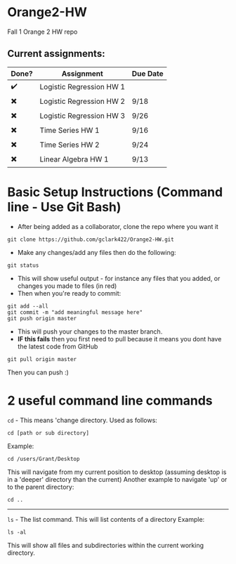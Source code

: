 # Orange2-HW
Fall 1 Orange 2 HW repo

## Current assignments:

| Done?                    | Assignment               | Due Date |
|--------------------------|--------------------------|----------|
| :heavy_check_mark:       | Logistic Regression HW 1 |          |
| :heavy_multiplication_x: | Logistic Regression HW 2 | 9/18     |
| :heavy_multiplication_x: | Logistic Regression HW 3 | 9/26     |
| :heavy_multiplication_x: | Time Series HW 1         | 9/16     |
| :heavy_multiplication_x: | Time Series HW 2         | 9/24     |
| :heavy_multiplication_x: | Linear Algebra HW 1      | 9/13     |

# Basic Setup Instructions (Command line - Use Git Bash)
 - After being added as a collaborator, clone the repo where you want it
 ```
 git clone https://github.com/gclark422/Orange2-HW.git
 ```
 - Make any changes/add any files then do the following:
 ```
 git status
 ```
 - This will show useful output - for instance any files that you added, or changes you made to files (in red)
 - Then when you're ready to commit:
 ```
 git add --all
 git commit -m "add meaningful message here"
 git push origin master
 ```
 - This will push your changes to the master branch.
 - **IF this fails** then you first need to pull because it means you dont have the latest code from GitHub
 ```
 git pull origin master
 ```
 Then you can push :)
 
 # 2 useful command line commands
 `cd` - This means 'change directory. Used as follows:
 ```
 cd [path or sub directory]
 ```
 Example:
 ```
 cd /users/Grant/Desktop
 ```
 This will navigate from my current position to desktop (assuming desktop is in a 'deeper' directory than the current)
 Another example to navigate 'up' or to the parent directory:
 ```
 cd ..
 ```
 ____
 `ls` - The list command. This will list contents of a directory
 Example:
 ```
 ls -al
 ```
 This will show all files and subdirectories within the current working directory.
